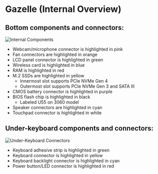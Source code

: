 # Gazelle (Internal Overview)

## Bottom components and connectors:

![Internal Components](./img/components-highlighted.webp)

- Webcam/microphone connector is highlighted in pink
- Fan connectors are highlighted in orange
- LCD panel connector is highlighted in green
- Wireless card is highlighted in blue
- RAM is highlighted in red
- M.2 SSDs are highlighted in yellow
    - Innermost slot supports PCIe NVMe Gen 4
    - Outermost slot supports PCIe NVMe Gen 3 and SATA III
- CMOS battery connector is highlighted in purple
- BIOS flash chip is highlighted in black
    <!-- - Labeled U24 on 3050/3050 Ti models -->
    - Labeled U55 on 3060 model
- Speaker connectors are highlighted in cyan
- Touchpad connector is highlighted in white

## Under-keyboard components and connectors:

![Under-Keyboard Connectors](./img/under-keyboard.webp)

- Keyboard adhesive strip is highlighted in green
- Keyboard connector is highlighted in yellow
- Keyboard backlight connector is highlighted in cyan
- Power button/LED connector is highlighted in red
